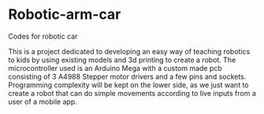 # Robotic-arm-car
Codes for robotic car

This is a project dedicated to developing an easy way of teaching robotics to kids by using existing models and 3d printing to create a robot.
The microcontroller used is an Arduino Mega with a custom made pcb consisting of 3 A4988 Stepper motor drivers and a few pins and sockets.
Programming complexity will be kept on the lower side, as we just want to create a robot that can do simple movements according to live inputs from a user of a mobile app.
